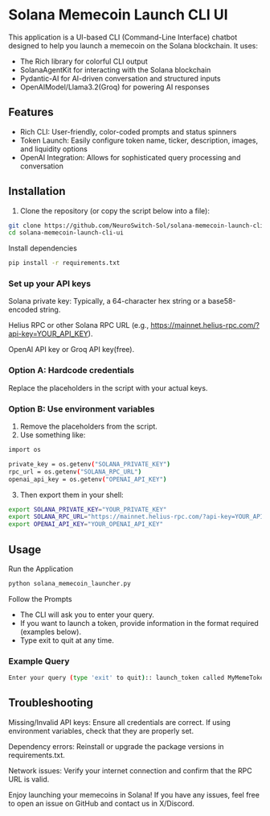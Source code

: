 # Solana Memecoin Launch CLI UI

This application is a UI-based CLI (Command-Line Interface) chatbot designed to help you launch a memecoin on the Solana blockchain. It uses:

* The Rich library for colorful CLI output
* SolanaAgentKit for interacting with the Solana blockchain
* Pydantic-AI for AI-driven conversation and structured inputs
* OpenAIModel/Llama3.2(Groq) for powering AI responses

## Features

* Rich CLI: User-friendly, color-coded prompts and status spinners
* Token Launch: Easily configure token name, ticker, description, images, and liquidity options
* OpenAI Integration: Allows for sophisticated query processing and conversation

## Installation

1. Clone the repository (or copy the script below into a file):

```bash
git clone https://github.com/NeuroSwitch-Sol/solana-memecoin-launch-cli-ui.git
cd solana-memecoin-launch-cli-ui
```

Install dependencies
```bash
pip install -r requirements.txt
```

### Set up your API keys
Solana private key: Typically, a 64-character hex string or a base58-encoded string.

Helius RPC or other Solana RPC URL (e.g., https://mainnet.helius-rpc.com/?api-key=YOUR_API_KEY).

OpenAI API key or Groq API key(free).

### Option A: Hardcode credentials
Replace the placeholders in the script with your actual keys.

### Option B: Use environment variables
1. Remove the placeholders from the script.
2. Use something like:
```bash
import os

private_key = os.getenv("SOLANA_PRIVATE_KEY")
rpc_url = os.getenv("SOLANA_RPC_URL")
openai_api_key = os.getenv("OPENAI_API_KEY")
```
3. Then export them in your shell:
```bash
export SOLANA_PRIVATE_KEY="YOUR_PRIVATE_KEY"
export SOLANA_RPC_URL="https://mainnet.helius-rpc.com/?api-key=YOUR_API_KEY"
export OPENAI_API_KEY="YOUR_OPENAI_API_KEY"
```

## Usage
Run the Application
```bash
python solana_memecoin_launcher.py

```
Follow the Prompts
- The CLI will ask you to enter your query.
- If you want to launch a token, provide information in the format required (examples below).
- Type exit to quit at any time.

### Example Query
```bash
Enter your query (type 'exit' to quit):: launch_token called MyMemeToken with a ticker='MMT' having description of A brand-new meme coin! and with image_url='https://example.com/image.png'
```

## Troubleshooting

Missing/Invalid API keys: Ensure all credentials are correct. If using environment variables, check that they are properly set.

Dependency errors: Reinstall or upgrade the package versions in requirements.txt.

Network issues: Verify your internet connection and confirm that the RPC URL is valid.

Enjoy launching your memecoins in Solana! If you have any issues, feel free to open an issue on GitHub and contact us in X/Discord.